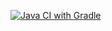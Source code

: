 [![Java CI with Gradle](https://github.com/Alekseev007/Patterns2/actions/workflows/gradle-publish.yml/badge.svg)](https://github.com/Alekseev007/Patterns2/actions/workflows/gradle-publish.yml)
